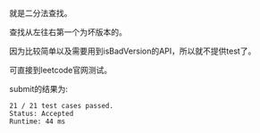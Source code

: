 就是二分法查找。

查找从左往右第一个为坏版本的。

因为比较简单以及需要用到isBadVersion的API，所以就不提供test了。

可直接到leetcode官网测试。

submit的结果为:
```
21 / 21 test cases passed.
Status: Accepted
Runtime: 44 ms
```

